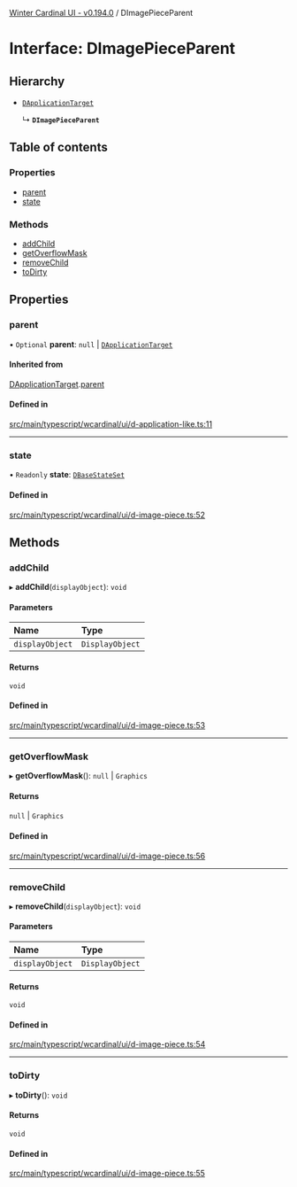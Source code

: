 [Winter Cardinal UI - v0.194.0](../index.md) / DImagePieceParent

# Interface: DImagePieceParent

## Hierarchy

- [`DApplicationTarget`](DApplicationTarget.md)

  ↳ **`DImagePieceParent`**

## Table of contents

### Properties

- [parent](DImagePieceParent.md#parent)
- [state](DImagePieceParent.md#state)

### Methods

- [addChild](DImagePieceParent.md#addchild)
- [getOverflowMask](DImagePieceParent.md#getoverflowmask)
- [removeChild](DImagePieceParent.md#removechild)
- [toDirty](DImagePieceParent.md#todirty)

## Properties

### parent

• `Optional` **parent**: ``null`` \| [`DApplicationTarget`](DApplicationTarget.md)

#### Inherited from

[DApplicationTarget](DApplicationTarget.md).[parent](DApplicationTarget.md#parent)

#### Defined in

[src/main/typescript/wcardinal/ui/d-application-like.ts:11](https://github.com/winter-cardinal/winter-cardinal-ui/blob/v0.194.0/src/main/typescript/wcardinal/ui/d-application-like.ts#L11)

___

### state

• `Readonly` **state**: [`DBaseStateSet`](DBaseStateSet.md)

#### Defined in

[src/main/typescript/wcardinal/ui/d-image-piece.ts:52](https://github.com/winter-cardinal/winter-cardinal-ui/blob/v0.194.0/src/main/typescript/wcardinal/ui/d-image-piece.ts#L52)

## Methods

### addChild

▸ **addChild**(`displayObject`): `void`

#### Parameters

| Name | Type |
| :------ | :------ |
| `displayObject` | `DisplayObject` |

#### Returns

`void`

#### Defined in

[src/main/typescript/wcardinal/ui/d-image-piece.ts:53](https://github.com/winter-cardinal/winter-cardinal-ui/blob/v0.194.0/src/main/typescript/wcardinal/ui/d-image-piece.ts#L53)

___

### getOverflowMask

▸ **getOverflowMask**(): ``null`` \| `Graphics`

#### Returns

``null`` \| `Graphics`

#### Defined in

[src/main/typescript/wcardinal/ui/d-image-piece.ts:56](https://github.com/winter-cardinal/winter-cardinal-ui/blob/v0.194.0/src/main/typescript/wcardinal/ui/d-image-piece.ts#L56)

___

### removeChild

▸ **removeChild**(`displayObject`): `void`

#### Parameters

| Name | Type |
| :------ | :------ |
| `displayObject` | `DisplayObject` |

#### Returns

`void`

#### Defined in

[src/main/typescript/wcardinal/ui/d-image-piece.ts:54](https://github.com/winter-cardinal/winter-cardinal-ui/blob/v0.194.0/src/main/typescript/wcardinal/ui/d-image-piece.ts#L54)

___

### toDirty

▸ **toDirty**(): `void`

#### Returns

`void`

#### Defined in

[src/main/typescript/wcardinal/ui/d-image-piece.ts:55](https://github.com/winter-cardinal/winter-cardinal-ui/blob/v0.194.0/src/main/typescript/wcardinal/ui/d-image-piece.ts#L55)
